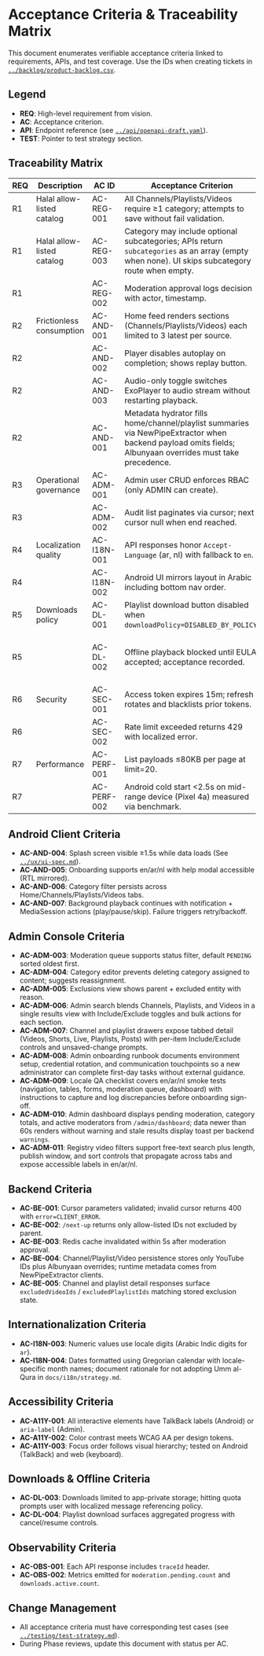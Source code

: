 # Acceptance Criteria & Traceability Matrix

This document enumerates verifiable acceptance criteria linked to requirements, APIs, and test coverage. Use the IDs when creating tickets in [`../backlog/product-backlog.csv`](../backlog/product-backlog.csv).

## Legend
- **REQ**: High-level requirement from vision.
- **AC**: Acceptance criterion.
- **API**: Endpoint reference (see [`../api/openapi-draft.yaml`](../api/openapi-draft.yaml)).
- **TEST**: Pointer to test strategy section.

## Traceability Matrix
| REQ | Description | AC ID | Acceptance Criterion | API | TEST |
| --- | --- | --- | --- | --- | --- |
| R1 | Halal allow-listed catalog | AC-REG-001 | All Channels/Playlists/Videos require ≥1 category; attempts to save without fail validation. | `/channels`, `/playlists`, `/videos` | Backend Integration |
| R1 | Halal allow-listed catalog | AC-REG-003 | Category may include optional subcategories; APIs return `subcategories` as an array (empty when none). UI skips subcategory route when empty. | `/categories` | Backend Integration + Admin UI tests |
| R1 |  | AC-REG-002 | Moderation approval logs decision with actor, timestamp. | `/moderation/proposals/{id}/approve` | Backend Integration + Audit tests |
| R2 | Frictionless consumption | AC-AND-001 | Home feed renders sections (Channels/Playlists/Videos) each limited to 3 latest per source. | `/home` | Android Paging tests |
| R2 |  | AC-AND-002 | Player disables autoplay on completion; shows replay button. | N/A (client logic) | Android Instrumentation |
| R2 |  | AC-AND-003 | Audio-only toggle switches ExoPlayer to audio stream without restarting playback. | `/videos/{id}` | Player Reliability |
| R2 |  | AC-AND-001 | Metadata hydrator fills home/channel/playlist summaries via NewPipeExtractor when backend payload omits fields; Albunyaan overrides must take precedence. | `/home`, `/channels`, `/playlists`, `/videos` | MetadataHydratorTest + future instrumentation |
| R3 | Operational governance | AC-ADM-001 | Admin user CRUD enforces RBAC (only ADMIN can create). | `/admin/users` | Backend Security tests |
| R3 |  | AC-ADM-002 | Audit list paginates via cursor; next cursor null when end reached. | `/admin/audit` | Admin E2E |
| R4 | Localization quality | AC-I18N-001 | API responses honor `Accept-Language` (ar, nl) with fallback to `en`. | all localized endpoints | Backend Integration |
| R4 |  | AC-I18N-002 | Android UI mirrors layout in Arabic including bottom nav order. | N/A | Android Localization |
| R5 | Downloads policy | AC-DL-001 | Playlist download button disabled when `downloadPolicy=DISABLED_BY_POLICY`. | `/playlists/{id}` | Android Instrumentation |
| R5 |  | AC-DL-002 | Offline playback blocked until EULA accepted; acceptance recorded. | `/auth/login` (EULA flag) | PlayerViewModelTest + Android Instrumentation (device) + Backend (BE-DL-01) |
| R6 | Security | AC-SEC-001 | Access token expires 15m; refresh rotates and blacklists prior tokens. | `/auth/refresh` | Security Tests |
| R6 |  | AC-SEC-002 | Rate limit exceeded returns 429 with localized error. | all endpoints | Performance/Security |
| R7 | Performance | AC-PERF-001 | List payloads ≤80KB per page at limit=20. | `/videos`, `/channels`, `/playlists` | Performance Tests |
| R7 |  | AC-PERF-002 | Android cold start <2.5s on mid-range device (Pixel 4a) measured via benchmark. | N/A | Android Performance |

## Android Client Criteria
- **AC-AND-004**: Splash screen visible ≥1.5s while data loads (See [`../ux/ui-spec.md`](../ux/ui-spec.md#splash)).
- **AC-AND-005**: Onboarding supports en/ar/nl with help modal accessible (RTL mirrored).
- **AC-AND-006**: Category filter persists across Home/Channels/Playlists/Videos tabs.
- **AC-AND-007**: Background playback continues with notification + MediaSession actions (play/pause/skip). Failure triggers retry/backoff.

## Admin Console Criteria
- **AC-ADM-003**: Moderation queue supports status filter, default `PENDING` sorted oldest first.
- **AC-ADM-004**: Category editor prevents deleting category assigned to content; suggests reassignment.
- **AC-ADM-005**: Exclusions view shows parent + excluded entity with reason.
- **AC-ADM-006**: Admin search blends Channels, Playlists, and Videos in a single results view with Include/Exclude toggles and bulk actions for each section.
- **AC-ADM-007**: Channel and playlist drawers expose tabbed detail (Videos, Shorts, Live, Playlists, Posts) with per-item Include/Exclude controls and unsaved-change prompts.
- **AC-ADM-008**: Admin onboarding runbook documents environment setup, credential rotation, and communication touchpoints so a new administrator can complete first-day tasks without external guidance.
- **AC-ADM-009**: Locale QA checklist covers en/ar/nl smoke tests (navigation, tables, forms, moderation queue, dashboard) with instructions to capture and log discrepancies before onboarding sign-off.
- **AC-ADM-010**: Admin dashboard displays pending moderation, category totals, and active moderators from `/admin/dashboard`; data newer than 60s renders without warning and stale results display toast per backend `warnings`.
- **AC-ADM-011**: Registry video filters support free-text search plus length, publish window, and sort controls that propagate across tabs and expose accessible labels in en/ar/nl.

## Backend Criteria
- **AC-BE-001**: Cursor parameters validated; invalid cursor returns 400 with `error=CLIENT_ERROR`.
- **AC-BE-002**: `/next-up` returns only allow-listed IDs not excluded by parent.
- **AC-BE-003**: Redis cache invalidated within 5s after moderation approval.
- **AC-BE-004**: Channel/Playlist/Video persistence stores only YouTube IDs plus Albunyaan overrides; runtime metadata comes from NewPipeExtractor clients.
- **AC-BE-005**: Channel and playlist detail responses surface `excludedVideoIds` / `excludedPlaylistIds` matching stored exclusion state.

## Internationalization Criteria
- **AC-I18N-003**: Numeric values use locale digits (Arabic Indic digits for `ar`).
- **AC-I18N-004**: Dates formatted using Gregorian calendar with locale-specific month names; document rationale for not adopting Umm al-Qura in `docs/i18n/strategy.md`.

## Accessibility Criteria
- **AC-A11Y-001**: All interactive elements have TalkBack labels (Android) or `aria-label` (Admin).
- **AC-A11Y-002**: Color contrast meets WCAG AA per design tokens.
- **AC-A11Y-003**: Focus order follows visual hierarchy; tested on Android (TalkBack) and web (keyboard).

## Downloads & Offline Criteria
- **AC-DL-003**: Downloads limited to app-private storage; hitting quota prompts user with localized message referencing policy.
- **AC-DL-004**: Playlist download surfaces aggregated progress with cancel/resume controls.

## Observability Criteria
- **AC-OBS-001**: Each API response includes `traceId` header.
- **AC-OBS-002**: Metrics emitted for `moderation.pending.count` and `downloads.active.count`.

## Change Management
- All acceptance criteria must have corresponding test cases (see [`../testing/test-strategy.md`](../testing/test-strategy.md)).
- During Phase reviews, update this document with status per AC.
